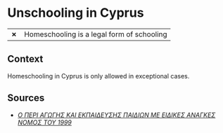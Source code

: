 # Unschooling in Cyprus
| | |
|-|-|
| __✗__ | Homeschooling is a legal form of schooling |


## Context

Homeschooling in Cyprus is only allowed in exceptional cases.

## Sources

* [_Ο ΠΕΡΙ ΑΓΩΓΗΣ ΚΑΙ ΕΚΠΑΙΔΕΥΣΗΣ ΠΑΙΔΙΩΝ ΜΕ ΕΙΔΙΚΕΣ ΑΝΑΓΚΕΣ ΝΟΜΟΣ ΤΟΥ 1999_](http://www.cylaw.org/nomoi/arith/1999_1_113.pdf)
